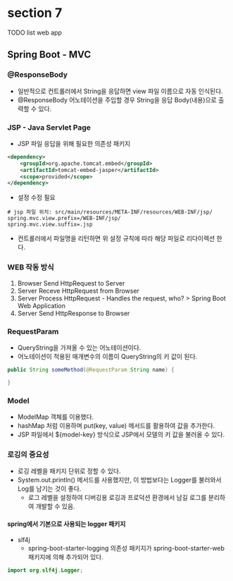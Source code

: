 # section 7

TODO list web app

## Spring Boot - MVC

### @ResponseBody

-   일반적으로 컨트롤러에서 String을 응답하면 view 파일 이름으로 자동 인식된다.
-   @ResponseBody 어노테이션을 주입할 경우 String을 응답 Body(내용)으로 출력할 수 있다.

### JSP - Java Servlet Page

-   JSP 파일 응답을 위해 필요한 의존성 패키지

```xml
<dependency>
    <groupId>org.apache.tomcat.embed</groupId>
    <artifactId>tomcat-embed-jasper</artifactId>
    <scope>provided</scope>
</dependency>
```

-   설정 수정 필요

```
# jsp 파일 위치: src/main/resources/META-INF/resources/WEB-INF/jsp/
spring.mvc.view.prefix=/WEB-INF/jsp/
spring.mvc.view.suffix=.jsp
```

-   컨트롤러에서 파일명을 리턴하면 위 설정 규칙에 따라 해당 파일로 리다이렉션 한다.

### WEB 작동 방식

1. Browser Send HttpRequest to Server
2. Server Receve HttpRequest from Browser
3. Server Process HttpRequest - Handles the request, who? > Spring Boot Web Application
4. Server Send HttpResponse to Browser

### RequestParam

-   QueryString을 가져올 수 있는 어노테이션이다.
-   어노테이션이 적용된 매개변수의 이름이 QueryString의 키 값이 된다.

```java
public String someMethod(@RequestParam String name) {

}
```

### Model

-   ModelMap 객체를 이용했다.
-   hashMap 처럼 이용하며 put(key, value) 메서드를 활용하여 값을 추가한다.
-   JSP 파일에서 ${model-key} 방식으로 JSP에서 모델의 키 값을 불러올 수 있다.

### 로깅의 중요성

-   로깅 레벨을 패키지 단위로 정할 수 있다.
-   System.out.println() 메서드를 사용했지만, 이 방법보다는 Logger를 불러와서 Log를 남기는 것이 좋다.
    -   로그 레벨을 설정하여 디버깅용 로깅과 프로덕션 환경에서 남길 로그를 분리하여 개발할 수 있음.

#### spring에서 기본으로 사용되는 logger 패키지

-   slf4j
    -   spring-boot-starter-logging 의존성 패키지가 spring-boot-starter-web 패키지에 의해 추가되어 있다.

```java
import org.slf4j.Logger;
```
